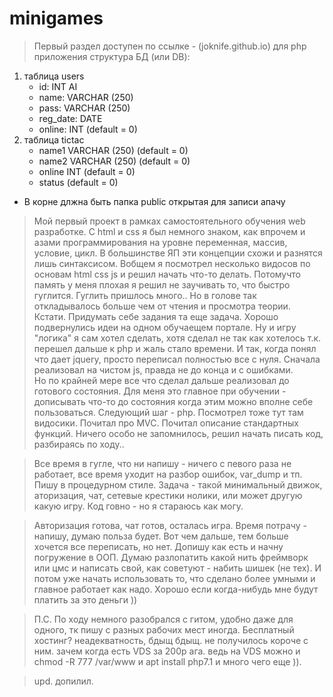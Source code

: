 # minigames
> Первый раздел доступен по ссылке - (joknife.github.io)
>для php приложения структура БД (или DB):
1. таблица users
	* id: INT AI
	* name: VARCHAR (250)
	* pass: VARCHAR (250)
	* reg_date: DATE
	* online: INT (default = 0)
2. таблица tictac
	* name1 VARCHAR (250) (default = 0)
	* name2 VARCHAR (250) (default = 0)
	* online INT (default = 0)
	* status (default = 0)
* В корне длжна быть папка public открытая для записи апачу
>Мой первый проект в рамках самостоятельного обучения web разработке.
>С html и css я был немного знаком, как впрочем и азами программирования
>на уровне переменная, массив, условие, цикл. В большинстве ЯП эти
>концепции схожи и разнятся лишь синтаксисом.
>Вобщем я посмотрел несколько видосов по основам html css js и решил начать 
>что-то делать. Потомучто память у меня плохая я решил не заучивать то,
>что быстро гуглится. Гуглить пришлось много.. Но в голове так откладывалось
>больше чем от чтения и просмотра теории.
>Кстати. Придумать себе задания та еще задача. Хорошо подвернулись идеи на 
>одном обучаещем портале. Ну и игру "логика" я сам хотел сделать, хотя сделал не
>так как хотелось т.к. перешел дальше к php и жаль стало времени.
>И так, когда понял что дает jquery, просто переписал полностью
>все с нуля. Сначала реализовал на чистом js, правда не до конца и с ошибками.  
>Но по крайней мере все что сделал дальше реализовал до готового состояния. 
>Для меня это главное при обучении - дописывать что-то до состояния когда 
>этим можно вполне себе пользоваться. 
>Следующий шаг - php.
>Посмотрел тоже тут там видосики. Почитал про MVC. Почитал описание стандартных
>функций. Ничего особо не запомнилось, решил начать писать код, разбираясь по ходу..

>Все время в гугле, что ни напишу - ничего с певого раза не работает, все время 
>уходит на разбор ошибок, var_dump и тп.
>Пишу в процедурном стиле. Задача - такой минимальный движок, аторизация, чат,
>сетевые крестики нолики, или может другую какую игру.
>Код говно - но я стараюсь как могу.

>Авторизация готова, чат готов, осталась игра.
>Время потрачу - напишу, думаю польза будет.
>Вот чем дальше, тем больше хочется все переписать, но нет.
>Допишу как есть и начну погружение в ООП. 
>Думаю разлопатить какой нить фреймворк или цмс и написать свой, как советуют - 
>набить шишек (не тех). И потом уже начать использовать то, что сделано
>более умными и главное работает как надо.
>Хорошо если когда-нибудь мне будут платить за это деньги ))

>П.С. По ходу немного разобрался с гитом, удобно даже для одного, тк пишу с 
>разных рабочих мест иногда.
>Бесплатный хостинг? неадекватность, бдыщ бдыщ. 
>не получилось короче с ним. 
>зачем когда есть VDS за 200р ага. 
>ведь на VDS можно и chmod -R 777 /var/www и apt install php7.1 и много чего еще )). 

>upd. допилил. 
